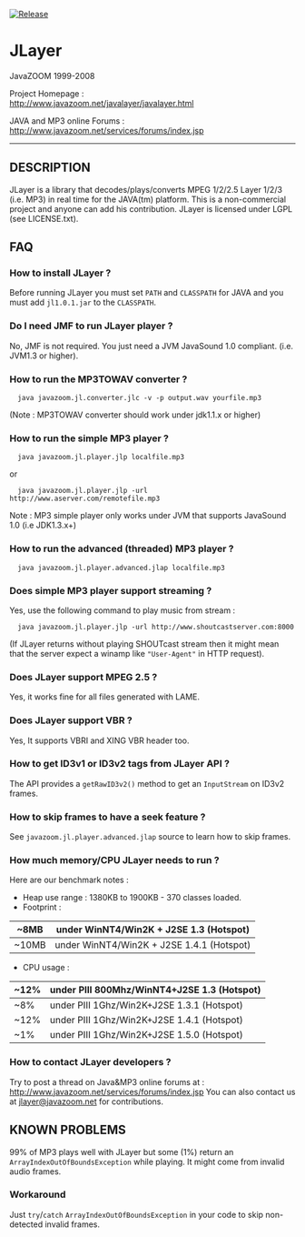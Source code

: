 [![Release](https://jitpack.io/v/umjammer/jlayer.svg)](https://jitpack.io/#umjammer/jlayer)

# JLayer

 JavaZOOM 1999-2008

 Project Homepage :<br/>
   http://www.javazoom.net/javalayer/javalayer.html 

 JAVA and MP3 online Forums :<br/>
   http://www.javazoom.net/services/forums/index.jsp

----

## DESCRIPTION

JLayer is a library that decodes/plays/converts MPEG 1/2/2.5 Layer 1/2/3
(i.e. MP3) in real time for the JAVA(tm) platform. This is a non-commercial project 
and anyone can add his contribution. JLayer is licensed under LGPL (see LICENSE.txt).


## FAQ

### How to install JLayer ?

  Before running JLayer you must set `PATH` and `CLASSPATH` for JAVA
  and you must add `jl1.0.1.jar` to the `CLASSPATH`.

### Do I need JMF to run JLayer player ?

  No, JMF is not required. You just need a JVM JavaSound 1.0 compliant.
  (i.e. JVM1.3 or higher).

### How to run the MP3TOWAV converter ?

```
  java javazoom.jl.converter.jlc -v -p output.wav yourfile.mp3
```

  (Note : MP3TOWAV converter should work under jdk1.1.x or higher)

### How to run the simple MP3 player ?

```
  java javazoom.jl.player.jlp localfile.mp3
```

   or

```
  java javazoom.jl.player.jlp -url http://www.aserver.com/remotefile.mp3
```

  Note : MP3 simple player only works under JVM that supports JavaSound 1.0 (i.e JDK1.3.x+)

### How to run the advanced (threaded) MP3 player ?

```
  java javazoom.jl.player.advanced.jlap localfile.mp3
```

### Does simple MP3 player support streaming ?

  Yes, use the following command to play music from stream :

```
  java javazoom.jl.player.jlp -url http://www.shoutcastserver.com:8000
```

  (If JLayer returns without playing SHOUTcast stream then it might mean 
   that the server expect a winamp like `"User-Agent"` in HTTP request).

### Does JLayer support MPEG 2.5 ?

  Yes, it works fine for all files generated with LAME.

### Does JLayer support VBR ?

  Yes, It supports VBRI and XING VBR header too. 

### How to get ID3v1 or ID3v2 tags from JLayer API ?

  The API provides a `getRawID3v2()` method to get an `InputStream` on ID3v2 frames.

### How to skip frames to have a seek feature ?

  See `javazoom.jl.player.advanced.jlap` source to learn how to skip frames.

### How much memory/CPU JLayer needs to run ?

  Here are our benchmark notes :

   * Heap use range : 1380KB to 1900KB - 370 classes loaded. 
   * Footprint :

| ~8MB | under WinNT4/Win2K + J2SE 1.3 (Hotspot) |
|---|---|
| ~10MB | under WinNT4/Win2K + J2SE 1.4.1 (Hotspot) |

   * CPU usage :

| ~12% | under PIII 800Mhz/WinNT4+J2SE 1.3 (Hotspot) |
|---|---|
| ~8% | under PIII 1Ghz/Win2K+J2SE 1.3.1 (Hotspot) |
| ~12% | under PIII 1Ghz/Win2K+J2SE 1.4.1 (Hotspot) |
| ~1% | under PIII 1Ghz/Win2K+J2SE 1.5.0 (Hotspot) |

### How to contact JLayer developers ?

  Try to post a thread on Java&MP3 online forums at :
  http://www.javazoom.net/services/forums/index.jsp
  You can also contact us at jlayer@javazoom.net for contributions.


## KNOWN PROBLEMS

99% of MP3 plays well with JLayer but some (1%) return an `ArrayIndexOutOfBoundsException` 
while playing. It might come from invalid audio frames. 

### Workaround

 Just `try`/`catch` `ArrayIndexOutOfBoundsException` in your code to skip 
 non-detected invalid frames.